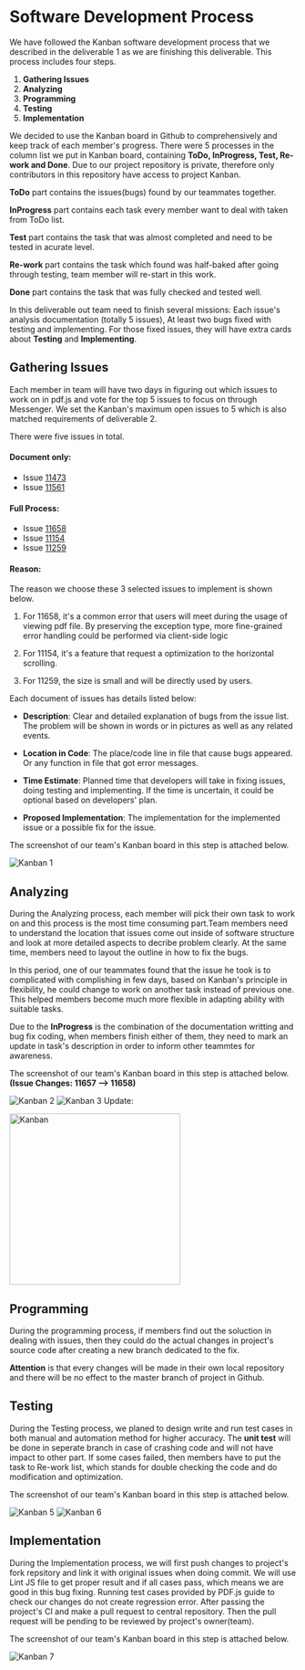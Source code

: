 # Software Development Process

We have followed the Kanban software development process that we described in the deliverable 1 as we are finishing this deliverable. This process includes four steps.
1. **Gathering Issues**
2. **Analyzing** 
3. **Programming**
4. **Testing**
5. **Implementation**

We decided to use the Kanban board in Github to comprehensively and keep track of each member's progress. There were 5 processes in the column list we put in Kanban board, containing **ToDo, InProgress, Test, Re-work and Done**. Due to our project repository is private, therefore only contributors in this repository have access to project Kanban.

**ToDo** part contains the issues(bugs) found by our teammates together. 

**InProgress** part contains each task every member want to deal with taken from ToDo list.

**Test** part contains the task that was almost completed and need to be tested in acurate level.

**Re-work** part contains the task which found was half-baked after going through testing, team member will re-start in this work.

**Done** part contains the task that was fully checked and tested well.

In this deliverable out team need to finish several missions: Each issue's analysis documentation (totally 5 issues), At least two bugs fixed with testing and implementing. For those fixed issues, they will have extra cards about **Testing** and **Implementing**. 


## Gathering Issues

Each member in team will have two days in figuring out which issues to work on in pdf.js and vote for the top 5 issues to focus on through Messenger. We set the Kanban's maximum open issues to 5 which is also matched requirements of deliverable 2.

There were five issues in total. 

#### Document only: 
- Issue [11473](./11473.md)
- Issue [11561](./11561.md)
	       
#### Full Process: 
- Issue [11658](./11658.md)
- Issue [11154](./11154.md)
- Issue [11259](./11259.md)

#### Reason: 
The reason we choose these 3 selected issues to implement is shown below.

1. For 11658, it's a common error that users will meet during the usage of viewing pdf file. By preserving the exception type, more fine-grained error handling could be performed via client-side logic

2. For 11154, it's a feature that request a optimization to the horizontal scrolling.

3. For 11259, the size is small and will be directly used by users.

Each document of issues has details listed below:

- **Description**: Clear and detailed explanation of bugs from the issue list. The problem will be shown in words or in pictures as well as any related events.

- **Location in Code**: The place/code line in file that cause bugs appeared. Or any function in file that got error messages. 

- **Time Estimate**: Planned time that developers will take in fixing issues, doing testing and implementing. If the time is uncertain, it could be optional based on developers' plan.

- **Proposed Implementation**: The implementation for the implemented issue or a possible fix for the issue.

The screenshot of our team's Kanban board in this step is attached below.

![Kanban 1](./img/kanban_1.png)


## Analyzing

During the Analyzing process, each member will pick their own task to work on and this process is the most time consuming part.Team members need to understand the location that issues come out inside of software structure and look at more detailed aspects to decribe problem clearly. At the same time, members need to layout the outline in how to fix the bugs.

In this period, one of our teammates found that the issue he took is to complicated with complishing in few days, based on Kanban's principle in flexibility, he could change to work on another task instead of previous one. This helped members become much more flexible in adapting ability with suitable tasks.

Due to the **InProgress** is the combination of the documentation writting and bug fix coding, when members finish either of them, they need to mark an update in task's description in order to inform other teammtes for awareness.

The screenshot of our team's Kanban board in this step is attached below. **(Issue Changes: 11657 --> 11658)**

![Kanban 2](./img/kanban_2.png)
![Kanban 3](./img/kanban_3.png)
Update:

<img src="./img/kanban_4.png" alt="Kanban" width="300"/>

## Programming

During the programming process, if members find out the soluction in dealing with issues, then they could do the actual changes in project's source code after creating a new branch dedicated to the fix. 

**Attention** is that every changes will be made in their own local repository and there will be no effect to the master branch of project in Github.

## Testing

During the Testing process, we planed to design write and run test cases in both manual and automation method for higher accuracy. The **unit test** will be done in seperate branch in case of crashing code and will not have impact to other part. If some cases failed, then members have to put the task to Re-work list, which stands for double checking the code and do modification and optimization.


The screenshot of our team's Kanban board in this step is attached below. 

![Kanban 5](./img/kanban_5.png)
![Kanban 6](./img/kanban_6.png)

## Implementation

During the Implementation process, we will first push changes to project's fork repsitory and link it with original issues when doing commit. We will use Lint JS file to get proper result and if all cases pass, which means we are good in this bug fixing. Running test cases provided by PDF.js guide to check our changes do not create regression error. After passing the project's CI and make a pull request to central repository. Then the pull request will be pending to be reviewed by project's owner(team).


The screenshot of our team's Kanban board in this step is attached below. 

![Kanban 7](./img/kanban_7.png)
